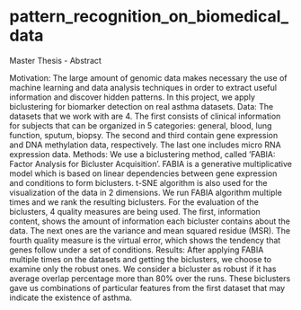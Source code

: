 # pattern_recognition_on_biomedical_data

Master Thesis - Abstract

Motivation: The large amount of genomic data makes necessary the use
of machine learning and data analysis techniques in order to extract useful
information and discover hidden patterns. In this project, we apply biclustering for biomarker detection on real asthma datasets.
Data: The datasets that we work with are 4. The first consists of clinical
information for subjects that can be organized in 5 categories: general, blood,
lung function, sputum, biopsy. The second and third contain gene expression
and DNA methylation data, respectively. The last one includes micro RNA
expression data.
Methods: We use a biclustering method, called ’FABIA: Factor Analysis for
Bicluster Acquisition’. FABIA is a generative multiplicative model which
is based on linear dependencies between gene expression and conditions
to form biclusters. t-SNE algorithm is also used for the visualization of
the data in 2 dimensions. We run FABIA algorithm multiple times and we
rank the resulting biclusters. For the evaluation of the biclusters, 4 quality
measures are being used. The first, information content, shows the amount
of information each bicluster contains about the data. The next ones are the
variance and mean squared residue (MSR). The fourth quality measure is
the virtual error, which shows the tendency that genes follow under a set of
conditions.
Results: After applying FABIA multiple times on the datasets and getting
the biclusters, we choose to examine only the robust ones. We consider a
bicluster as robust if it has average overlap percentage more than 80% over
the runs. These biclusters gave us combinations of particular features from
the first dataset that may indicate the existence of asthma.
